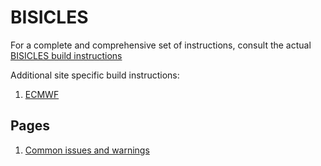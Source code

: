 # BISICLES

For a complete and comprehensive set of instructions, consult the actual [BISICLES build instructions](http://davis.lbl.gov/Manuals/BISICLES-DOCS/index.html)

Additional site specific build instructions:

1. [ECMWF](https://BISICLES-users.github.io/BISICLES_ECMWF)

## Pages

1. [Common issues and warnings](https://BISICLES-users.github.io/warning_issues)
